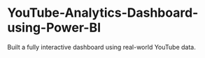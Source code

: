 # YouTube-Analytics-Dashboard-using-Power-BI
Built a fully interactive dashboard using real-world YouTube data.
